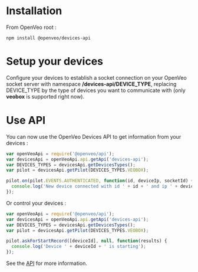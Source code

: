 # Installation

From OpenVeo root :

    npm install @openveo/devices-api

# Setup your devices

Configure your devices to establish a socket connection on your OpenVeo socket server with namespace **/devices-api/DEVICE_TYPE**, replacing DEVICE_TYPE by the type of devices you want to communicate with (only **veobox** is supported right now).

# Use API

You can now use the OpenVeo Devices API to get information from your devices :

```js
var openVeoApi = require('@openveo/api');
var devicesApi = openVeoApi.api.getApi('devices-api');
var DEVICES_TYPES = devicesApi.getDevicesTypes();
var pilot = devicesApi.getPilot(DEVICES_TYPES.VEOBOX);

pilot.on(pilot.EVENTS.AUTHENTICATED, function(id, deviceIp, socketId) {
  console.log('New device connected with id ' + id + ' and ip ' + deviceIp);
});
```

Or control your devices :

```js
var openVeoApi = require('@openveo/api');
var devicesApi = openVeoApi.api.getApi('devices-api');
var DEVICES_TYPES = devicesApi.getDevicesTypes();
var pilot = devicesApi.getPilot(DEVICES_TYPES.VEOBOX);

pilot.askForStartRecord([deviceId], null, function(results) {
  console.log('Device ' + deviceId + ' is starting');
});
```

See the [API](api.md) for more information.
